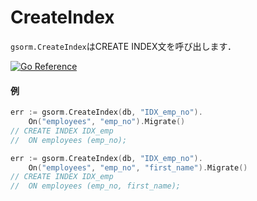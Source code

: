 # CreateIndex
`gsorm.CreateIndex`はCREATE INDEX文を呼び出します．

[![Go Reference](https://pkg.go.dev/badge/github.com/champon1020/gsorm#CreateIndex.svg)](https://pkg.go.dev/github.com/champon1020/gsorm#CreateIndex)

#### 例
```go
err := gsorm.CreateIndex(db, "IDX_emp_no").
    On("employees", "emp_no").Migrate()
// CREATE INDEX IDX_emp
//  ON employees (emp_no);

err := gsorm.CreateIndex(db, "IDX_emp_no").
    On("employees", "emp_no", "first_name").Migrate()
// CREATE INDEX IDX_emp
//  ON employees (emp_no, first_name);
```
